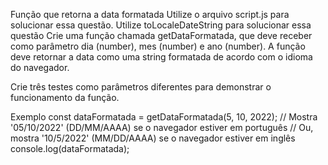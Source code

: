 Função que retorna a data formatada
Utilize o arquivo script.js para solucionar essa questão.
Utilize toLocaleDateString para solucionar essa questão
Crie uma função chamada getDataFormatada, que deve receber como parâmetro dia (number), mes (number) e ano (number). A função deve retornar a data como uma string formatada de acordo com o idioma do navegador.

Crie três testes como parâmetros diferentes para demonstrar o funcionamento da função.

Exemplo
const dataFormatada = getDataFormatada(5, 10, 2022);
// Mostra '05/10/2022' (DD/MM/AAAA) se o navegador estiver em português
// Ou, mostra '10/5/2022' (MM/DD/AAAA) se o navegador estiver em inglês
console.log(dataFormatada);